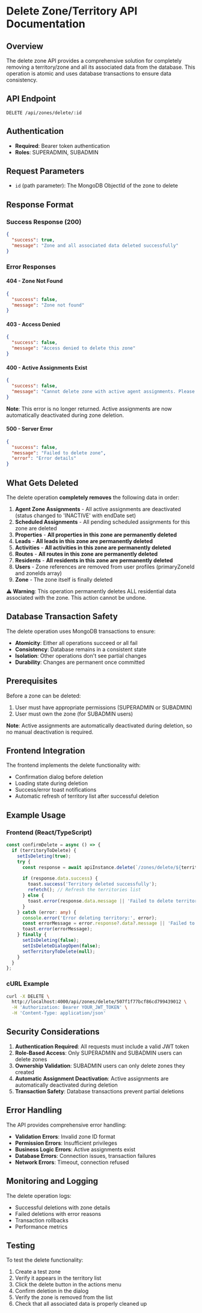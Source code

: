 # Delete Zone/Territory API Documentation

## Overview
The delete zone API provides a comprehensive solution for completely removing a territory/zone and all its associated data from the database. This operation is atomic and uses database transactions to ensure data consistency.

## API Endpoint
```
DELETE /api/zones/delete/:id
```

## Authentication
- **Required**: Bearer token authentication
- **Roles**: SUPERADMIN, SUBADMIN

## Request Parameters
- `id` (path parameter): The MongoDB ObjectId of the zone to delete

## Response Format

### Success Response (200)
```json
{
  "success": true,
  "message": "Zone and all associated data deleted successfully"
}
```

### Error Responses

#### 404 - Zone Not Found
```json
{
  "success": false,
  "message": "Zone not found"
}
```

#### 403 - Access Denied
```json
{
  "success": false,
  "message": "Access denied to delete this zone"
}
```

#### 400 - Active Assignments Exist
```json
{
  "success": false,
  "message": "Cannot delete zone with active agent assignments. Please deactivate all assignments first."
}
```

**Note**: This error is no longer returned. Active assignments are now automatically deactivated during zone deletion.

#### 500 - Server Error
```json
{
  "success": false,
  "message": "Failed to delete zone",
  "error": "Error details"
}
```

## What Gets Deleted

The delete operation **completely removes** the following data in order:

1. **Agent Zone Assignments** - All active assignments are deactivated (status changed to 'INACTIVE' with endDate set)
2. **Scheduled Assignments** - All pending scheduled assignments for this zone are deleted
3. **Properties** - **All properties in this zone are permanently deleted**
4. **Leads** - **All leads in this zone are permanently deleted**
5. **Activities** - **All activities in this zone are permanently deleted**
6. **Routes** - **All routes in this zone are permanently deleted**
7. **Residents** - **All residents in this zone are permanently deleted**
8. **Users** - Zone references are removed from user profiles (primaryZoneId and zoneIds array)
9. **Zone** - The zone itself is finally deleted

**⚠️ Warning**: This operation permanently deletes ALL residential data associated with the zone. This action cannot be undone.

## Database Transaction Safety

The delete operation uses MongoDB transactions to ensure:
- **Atomicity**: Either all operations succeed or all fail
- **Consistency**: Database remains in a consistent state
- **Isolation**: Other operations don't see partial changes
- **Durability**: Changes are permanent once committed

## Prerequisites

Before a zone can be deleted:
1. User must have appropriate permissions (SUPERADMIN or SUBADMIN)
2. User must own the zone (for SUBADMIN users)

**Note**: Active assignments are automatically deactivated during deletion, so no manual deactivation is required.

## Frontend Integration

The frontend implements the delete functionality with:
- Confirmation dialog before deletion
- Loading state during deletion
- Success/error toast notifications
- Automatic refresh of territory list after successful deletion

## Example Usage

### Frontend (React/TypeScript)
```typescript
const confirmDelete = async () => {
  if (territoryToDelete) {
    setIsDeleting(true);
    try {
      const response = await apiInstance.delete(`/zones/delete/${territoryToDelete._id}`);
      
      if (response.data.success) {
        toast.success('Territory deleted successfully');
        refetch(); // Refresh the territories list
      } else {
        toast.error(response.data.message || 'Failed to delete territory');
      }
    } catch (error: any) {
      console.error('Error deleting territory:', error);
      const errorMessage = error.response?.data?.message || 'Failed to delete territory';
      toast.error(errorMessage);
    } finally {
      setIsDeleting(false);
      setIsDeleteDialogOpen(false);
      setTerritoryToDelete(null);
    }
  }
};
```

### cURL Example
```bash
curl -X DELETE \
  http://localhost:4000/api/zones/delete/507f1f77bcf86cd799439012 \
  -H 'Authorization: Bearer YOUR_JWT_TOKEN' \
  -H 'Content-Type: application/json'
```

## Security Considerations

1. **Authentication Required**: All requests must include a valid JWT token
2. **Role-Based Access**: Only SUPERADMIN and SUBADMIN users can delete zones
3. **Ownership Validation**: SUBADMIN users can only delete zones they created
4. **Automatic Assignment Deactivation**: Active assignments are automatically deactivated during deletion
5. **Transaction Safety**: Database transactions prevent partial deletions

## Error Handling

The API provides comprehensive error handling:
- **Validation Errors**: Invalid zone ID format
- **Permission Errors**: Insufficient privileges
- **Business Logic Errors**: Active assignments exist
- **Database Errors**: Connection issues, transaction failures
- **Network Errors**: Timeout, connection refused

## Monitoring and Logging

The delete operation logs:
- Successful deletions with zone details
- Failed deletions with error reasons
- Transaction rollbacks
- Performance metrics

## Testing

To test the delete functionality:
1. Create a test zone
2. Verify it appears in the territory list
3. Click the delete button in the actions menu
4. Confirm deletion in the dialog
5. Verify the zone is removed from the list
6. Check that all associated data is properly cleaned up
